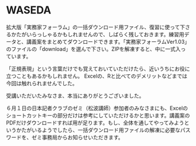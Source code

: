 # WASEDA
拡大版「実務家フォーラム」の一括ダウンロード用ファイル、復習に使って下さるかたがいらっしゃるかもしれませんので、しばらく残しておきます。練習用データと、講義案をまとめてダウンロードできます。「実務家フォーラムVer1.03」のファイルの「download」を選んで下さい。ZIPを解凍すると、中に一式入っています。

「正規表現」という言葉だけでも覚えておいていただけたら、近いうちにお役に立つこともあるかもしれません。
Excelの、Rと比べてのデメリットなどまでは今回は触れられませんでした。

受講いただいたみなさま、本当にありがとうございました。

６月１日の日本記者クラブのゼミ（松波講師）参加者のみなさまにも、Excelのショートカットキーの部分だけは参考にしていただけるかと思います。講義案のPDFだけダウンロードすれば用が足ります。もし、全体を通してやってみようというかたがいるようでしたら、一括ダウンロード用ファイルの解凍に必要なパスワードを、ゼミ事務局からお知らせいただきます。
